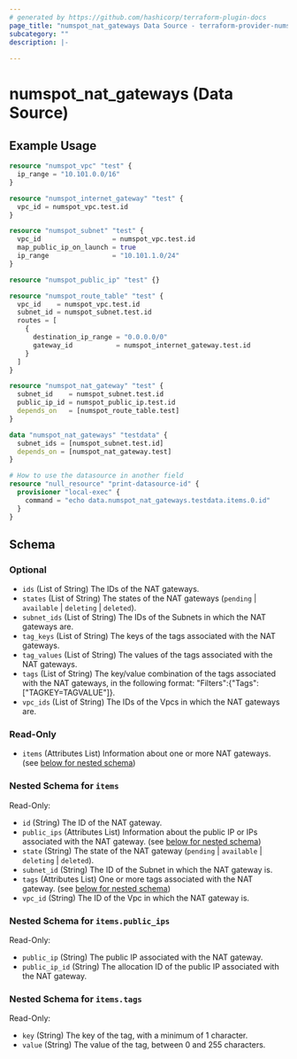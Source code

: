 ```yaml
---
# generated by https://github.com/hashicorp/terraform-plugin-docs
page_title: "numspot_nat_gateways Data Source - terraform-provider-numspot"
subcategory: ""
description: |-
  
---
```


# numspot_nat_gateways (Data Source)



## Example Usage

```terraform
resource "numspot_vpc" "test" {
  ip_range = "10.101.0.0/16"
}

resource "numspot_internet_gateway" "test" {
  vpc_id = numspot_vpc.test.id
}

resource "numspot_subnet" "test" {
  vpc_id                  = numspot_vpc.test.id
  map_public_ip_on_launch = true
  ip_range                = "10.101.1.0/24"
}

resource "numspot_public_ip" "test" {}

resource "numspot_route_table" "test" {
  vpc_id    = numspot_vpc.test.id
  subnet_id = numspot_subnet.test.id
  routes = [
    {
      destination_ip_range = "0.0.0.0/0"
      gateway_id           = numspot_internet_gateway.test.id
    }
  ]
}

resource "numspot_nat_gateway" "test" {
  subnet_id    = numspot_subnet.test.id
  public_ip_id = numspot_public_ip.test.id
  depends_on   = [numspot_route_table.test]
}

data "numspot_nat_gateways" "testdata" {
  subnet_ids = [numspot_subnet.test.id]
  depends_on = [numspot_nat_gateway.test]
}

# How to use the datasource in another field
resource "null_resource" "print-datasource-id" {
  provisioner "local-exec" {
    command = "echo data.numspot_nat_gateways.testdata.items.0.id"
  }
}
```

<!-- schema generated by tfplugindocs -->
## Schema

### Optional

- `ids` (List of String) The IDs of the NAT gateways.
- `states` (List of String) The states of the NAT gateways (`pending` \| `available` \| `deleting` \| `deleted`).
- `subnet_ids` (List of String) The IDs of the Subnets in which the NAT gateways are.
- `tag_keys` (List of String) The keys of the tags associated with the NAT gateways.
- `tag_values` (List of String) The values of the tags associated with the NAT gateways.
- `tags` (List of String) The key/value combination of the tags associated with the NAT gateways, in the following format: &quot;Filters&quot;:{&quot;Tags&quot;:[&quot;TAGKEY=TAGVALUE&quot;]}.
- `vpc_ids` (List of String) The IDs of the Vpcs in which the NAT gateways are.

### Read-Only

- `items` (Attributes List) Information about one or more NAT gateways. (see [below for nested schema](#nestedatt--items))

<a id="nestedatt--items"></a>
### Nested Schema for `items`

Read-Only:

- `id` (String) The ID of the NAT gateway.
- `public_ips` (Attributes List) Information about the public IP or IPs associated with the NAT gateway. (see [below for nested schema](#nestedatt--items--public_ips))
- `state` (String) The state of the NAT gateway (`pending` \| `available` \| `deleting` \| `deleted`).
- `subnet_id` (String) The ID of the Subnet in which the NAT gateway is.
- `tags` (Attributes List) One or more tags associated with the NAT gateway. (see [below for nested schema](#nestedatt--items--tags))
- `vpc_id` (String) The ID of the Vpc in which the NAT gateway is.

<a id="nestedatt--items--public_ips"></a>
### Nested Schema for `items.public_ips`

Read-Only:

- `public_ip` (String) The public IP associated with the NAT gateway.
- `public_ip_id` (String) The allocation ID of the public IP associated with the NAT gateway.


<a id="nestedatt--items--tags"></a>
### Nested Schema for `items.tags`

Read-Only:

- `key` (String) The key of the tag, with a minimum of 1 character.
- `value` (String) The value of the tag, between 0 and 255 characters.
